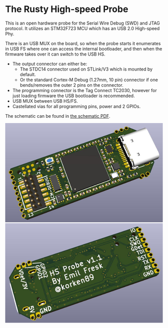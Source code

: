 # The Rusty High-speed Probe

This is an open hardware probe for the Serial Wire Debug (SWD) and JTAG protocol. It utilizes an
STM32F723 MCU which has an USB 2.0 High-speed Phy.

There is an USB MUX on the board, so when the probe starts it enumerates in USB FS where one can
access the internal bootloader, and then when the firmware takes over it can switch to the USB HS.

* The output connector can either be:
    * The STDC14 connector used on STLink/V3 which is mounted by default.
    * Or the standard Cortex-M Debug (1.27mm, 10 pin) connector if one bends/removes the outer 2 pins on the connector.
* The programming connector is the Tag Connect TC2030, however for just loading firmware the USB bootloader is recommended.
* USB MUX between USB HS/FS.
* Castellated vias for all programming pins, power and 2 GPIOs.

The schematic can be found in [the schematic PDF](schematic-v1.1.pdf).

![alt text](hs-probe-top.jpg "probe")
![alt text](hs-probe-bot.jpg "probe")

